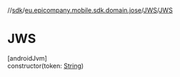 //[sdk](../../../index.md)/[eu.epicompany.mobile.sdk.domain.jose](../index.md)/[JWS](index.md)/[JWS](-j-w-s.md)

# JWS

[androidJvm]\
constructor(token: [String](https://kotlinlang.org/api/latest/jvm/stdlib/kotlin/-string/index.html))
